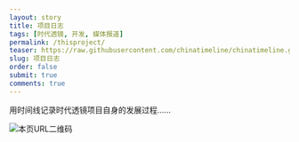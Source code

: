 ```yaml
---
layout: story
title: 项目日志
tags: [时代透镜, 开发, 媒体报道]
permalink: /thisproject/
teaser: https://raw.githubusercontent.com/chinatimeline/chinatimeline.github.io/master/images/web-development.jpg
slug: 项目日志
order: false
submit: true
comments: true
---
```


用时间线记录时代透镜项目自身的发展过程……

![本页URL二维码](https://i.imgur.com/6hbkTDA.png)

